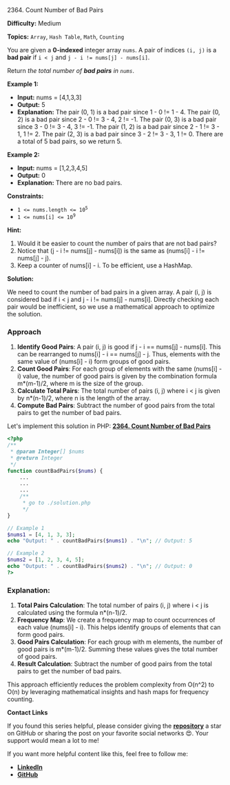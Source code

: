 2364\. Count Number of Bad Pairs

**Difficulty:** Medium

**Topics:** `Array`, `Hash Table`, `Math`, `Counting`

You are given a **0-indexed** integer array `nums`. A pair of indices `(i, j)` is a **bad pair** if `i < j` and `j - i != nums[j] - nums[i]`.

Return _the total number of **bad pairs** in `nums`_.

**Example 1:**

- **Input:** nums = [4,1,3,3]
- **Output:** 5
- **Explanation:** 
  The pair (0, 1) is a bad pair since 1 - 0 != 1 - 4.
  The pair (0, 2) is a bad pair since 2 - 0 != 3 - 4, 2 != -1.
  The pair (0, 3) is a bad pair since 3 - 0 != 3 - 4, 3 != -1.
  The pair (1, 2) is a bad pair since 2 - 1 != 3 - 1, 1 != 2.
  The pair (2, 3) is a bad pair since 3 - 2 != 3 - 3, 1 != 0.
  There are a total of 5 bad pairs, so we return 5.

**Example 2:**

- **Input:** nums = [1,2,3,4,5]
- **Output:** 0
- **Explanation:** There are no bad pairs.



**Constraints:**

- <code>1 <= nums.length <= 10<sup>5</sup></code>
- <code>1 <= nums[i] <= 10<sup>9</sup></code>


**Hint:**
1. Would it be easier to count the number of pairs that are not bad pairs?
2. Notice that (j - i != nums[j] - nums[i]) is the same as (nums[i] - i != nums[j] - j).
3. Keep a counter of nums[i] - i. To be efficient, use a HashMap.



**Solution:**

We need to count the number of bad pairs in a given array. A pair (i, j) is considered bad if i < j and j - i != nums[j] - nums[i]. Directly checking each pair would be inefficient, so we use a mathematical approach to optimize the solution.

### Approach
1. **Identify Good Pairs**: A pair (i, j) is good if j - i == nums[j] - nums[i]. This can be rearranged to nums[i] - i == nums[j] - j. Thus, elements with the same value of (nums[i] - i) form groups of good pairs.
2. **Count Good Pairs**: For each group of elements with the same (nums[i] - i) value, the number of good pairs is given by the combination formula m*(m-1)/2, where m is the size of the group.
3. **Calculate Total Pairs**: The total number of pairs (i, j) where i < j is given by n*(n-1)/2, where n is the length of the array.
4. **Compute Bad Pairs**: Subtract the number of good pairs from the total pairs to get the number of bad pairs.

Let's implement this solution in PHP: **[2364. Count Number of Bad Pairs](https://github.com/mah-shamim/leet-code-in-php/tree/main/algorithms/002364-count-number-of-bad-pairs/solution.php)**

```php
<?php
/**
 * @param Integer[] $nums
 * @return Integer
 */
function countBadPairs($nums) {
    ...
    ...
    ...
    /**
     * go to ./solution.php
     */
}

// Example 1
$nums1 = [4, 1, 3, 3];
echo "Output: " . countBadPairs($nums1) . "\n"; // Output: 5

// Example 2
$nums2 = [1, 2, 3, 4, 5];
echo "Output: " . countBadPairs($nums2) . "\n"; // Output: 0
?>
```

### Explanation:

1. **Total Pairs Calculation**: The total number of pairs (i, j) where i < j is calculated using the formula n*(n-1)/2.
2. **Frequency Map**: We create a frequency map to count occurrences of each value (nums[i] - i). This helps identify groups of elements that can form good pairs.
3. **Good Pairs Calculation**: For each group with m elements, the number of good pairs is m*(m-1)/2. Summing these values gives the total number of good pairs.
4. **Result Calculation**: Subtract the number of good pairs from the total pairs to get the number of bad pairs.

This approach efficiently reduces the problem complexity from O(n^2) to O(n) by leveraging mathematical insights and hash maps for frequency counting.

**Contact Links**

If you found this series helpful, please consider giving the **[repository](https://github.com/mah-shamim/leet-code-in-php)** a star on GitHub or sharing the post on your favorite social networks 😍. Your support would mean a lot to me!

If you want more helpful content like this, feel free to follow me:

- **[LinkedIn](https://www.linkedin.com/in/arifulhaque/)**
- **[GitHub](https://github.com/mah-shamim)**